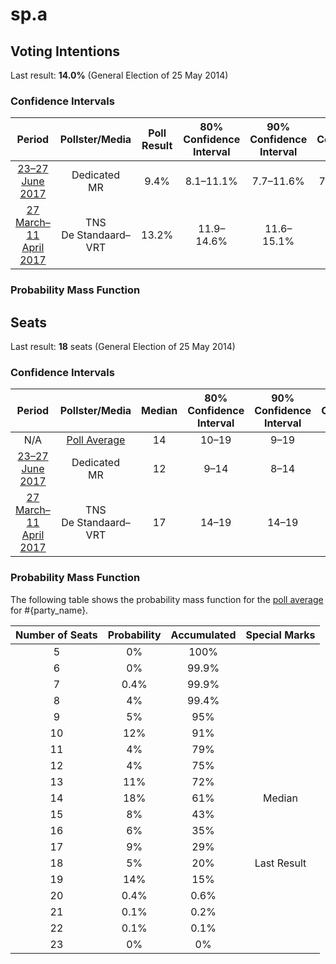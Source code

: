 # sp.a

## Voting Intentions

Last result: **14.0%** (General Election of 25 May 2014)

### Confidence Intervals

| Period     | Pollster/Media   | Poll Result | 80% Confidence Interval | 90% Confidence Interval | 95% Confidence Interval | 99% Confidence Interval |
|:----------:|:----------------:|:-----------:|:-----------------------:|:-----------------------:|:-----------------------:|:-----------------------:|
| [23–27 June 2017](2017-06-27-Dedicated.html) | Dedicated <br> MR | 9.4% | 8.1–11.1% | 7.7–11.6% | 7.4–12.0% | 6.8–12.8% |
| [27 March–11 April 2017](2017-04-11-TNS.html) | TNS <br> De Standaard–VRT | 13.2% | 11.9–14.6% | 11.6–15.1% | 11.3–15.4% | 10.7–16.1% |

### Probability Mass Function

## Seats

Last result: **18** seats (General Election of 25 May 2014)

### Confidence Intervals

| Period     | Pollster/Media   | Median | 80% Confidence Interval | 90% Confidence Interval | 95% Confidence Interval | 99% Confidence Interval |
|:----------:|:----------------:|:------:|:-----------------------:|:-----------------------:|:-----------------------:|:-----------------------:|
| N/A | [Poll Average](average.html) | 14 | 10–19 | 9–19 | 8–19 | 7–20 |
| [23–27 June 2017](2017-06-27-Dedicated.html) | Dedicated <br> MR | 12 | 9–14 | 8–14 | 8–14 | 7–16 |
| [27 March–11 April 2017](2017-04-11-TNS.html) | TNS <br> De Standaard–VRT | 17 | 14–19 | 14–19 | 14–19 | 14–20 |

### Probability Mass Function

The following table shows the probability mass function for the [poll average](average.html) for #{party_name}.

| Number of Seats | Probability | Accumulated | Special Marks |
|:---------------:|:-----------:|:-----------:|:-------------:|
| 5 | 0% | 100% |  |
| 6 | 0% | 99.9% |  |
| 7 | 0.4% | 99.9% |  |
| 8 | 4% | 99.4% |  |
| 9 | 5% | 95% |  |
| 10 | 12% | 91% |  |
| 11 | 4% | 79% |  |
| 12 | 4% | 75% |  |
| 13 | 11% | 72% |  |
| 14 | 18% | 61% | Median |
| 15 | 8% | 43% |  |
| 16 | 6% | 35% |  |
| 17 | 9% | 29% |  |
| 18 | 5% | 20% | Last Result |
| 19 | 14% | 15% |  |
| 20 | 0.4% | 0.6% |  |
| 21 | 0.1% | 0.2% |  |
| 22 | 0.1% | 0.1% |  |
| 23 | 0% | 0% |  |


